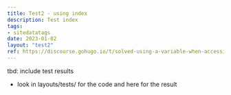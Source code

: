 ```yaml
---
title: Test2 - using index
description: Test index
tags:
- sitedatatags
date: 2023-01-02
layout: "test2"
ref: https://discourse.gohugo.io/t/solved-using-a-variable-when-accessing-data-location/4196/2
---
```


tbd: include test results
- look in layouts/tests/ for the code and here for the result

